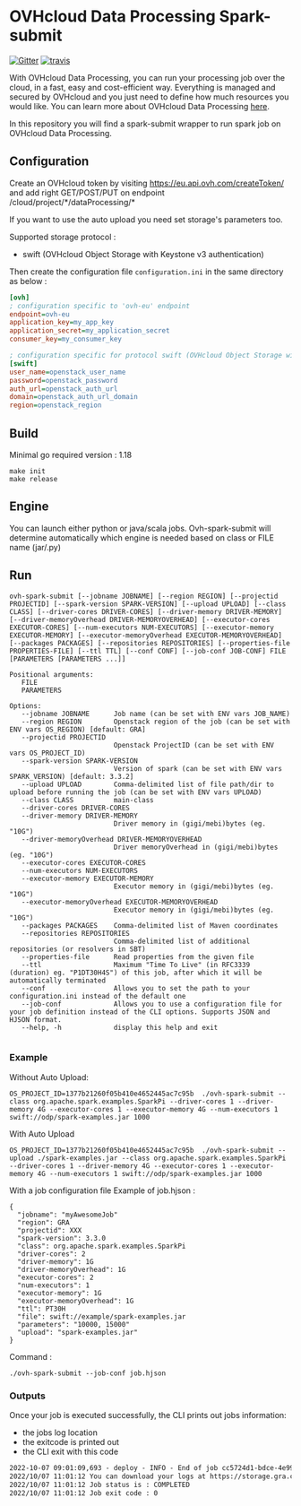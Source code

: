 # OVHcloud Data Processing Spark-submit

[![Gitter](https://img.shields.io/gitter/room/nwjs/nw.js.svg)](https://gitter.im/ovh/data-processing)
[![travis](https://travis-ci.org/ovh/data-processing-spark-submit.svg?branch=master)](https://travis-ci.org/ovh/data-processing-spark-submit)

With OVHcloud Data Processing, you can run your processing job over the cloud, in a fast, easy and cost-efficient way. 
Everything is managed and secured by OVHcloud and you just need to define how much resources you would like. 
You can learn more about OVHcloud Data Processing [here](https://docs.ovh.com/gb/en/data-processing/overview/).

In this repository you will find a spark-submit wrapper to run spark job on OVHcloud Data Processing. 

## Configuration

Create an OVHcloud token by visiting  https://eu.api.ovh.com/createToken/
and add right GET/POST/PUT on endpoint /cloud/project/\*/dataProcessing/\*

If you want to use the auto upload you need set storage's parameters too.

Supported storage protocol :
 - swift (OVHcloud Object Storage with Keystone v3 authentication)

Then create the configuration file ``configuration.ini`` in the same directory as below :

```ini
[ovh]
; configuration specific to 'ovh-eu' endpoint
endpoint=ovh-eu
application_key=my_app_key
application_secret=my_application_secret
consumer_key=my_consumer_key

; configuration specific for protocol swift (OVHcloud Object Storage with Keystone v3 authentication)
[swift]
user_name=openstack_user_name
password=openstack_password
auth_url=openstack_auth_url
domain=openstack_auth_url_domain
region=openstack_region

```

## Build

Minimal go required version : 1.18

```
make init
make release
```

## Engine

You can launch either python or java/scala jobs. Ovh-spark-submit will 
determine automatically which engine is needed based on class or FILE name (jar/.py)

## Run
```
ovh-spark-submit [--jobname JOBNAME] [--region REGION] [--projectid PROJECTID] [--spark-version SPARK-VERSION] [--upload UPLOAD] [--class CLASS] [--driver-cores DRIVER-CORES] [--driver-memory DRIVER-MEMORY] [--driver-memoryOverhead DRIVER-MEMORYOVERHEAD] [--executor-cores EXECUTOR-CORES] [--num-executors NUM-EXECUTORS] [--executor-memory EXECUTOR-MEMORY] [--executor-memoryOverhead EXECUTOR-MEMORYOVERHEAD] [--packages PACKAGES] [--repositories REPOSITORIES] [--properties-file PROPERTIES-FILE] [--ttl TTL] [--conf CONF] [--job-conf JOB-CONF] FILE [PARAMETERS [PARAMETERS ...]]
                 
Positional arguments:
   FILE
   PARAMETERS
 
Options:
   --jobname JOBNAME      Job name (can be set with ENV vars JOB_NAME)
   --region REGION        Openstack region of the job (can be set with ENV vars OS_REGION) [default: GRA]
   --projectid PROJECTID
                          Openstack ProjectID (can be set with ENV vars OS_PROJECT_ID)
   --spark-version SPARK-VERSION
                          Version of spark (can be set with ENV vars SPARK_VERSION) [default: 3.3.2]
   --upload UPLOAD        Comma-delimited list of file path/dir to upload before running the job (can be set with ENV vars UPLOAD)
   --class CLASS          main-class
   --driver-cores DRIVER-CORES
   --driver-memory DRIVER-MEMORY
                          Driver memory in (gigi/mebi)bytes (eg. "10G")
   --driver-memoryOverhead DRIVER-MEMORYOVERHEAD
                          Driver memoryOverhead in (gigi/mebi)bytes (eg. "10G")
   --executor-cores EXECUTOR-CORES
   --num-executors NUM-EXECUTORS
   --executor-memory EXECUTOR-MEMORY
                          Executor memory in (gigi/mebi)bytes (eg. "10G")
   --executor-memoryOverhead EXECUTOR-MEMORYOVERHEAD
                          Executor memory in (gigi/mebi)bytes (eg. "10G")
   --packages PACKAGES    Comma-delimited list of Maven coordinates
   --repositories REPOSITORIES
                          Comma-delimited list of additional repositories (or resolvers in SBT)
   --properties-file      Read properties from the given file
   --ttl                  Maximum "Time To Live" (in RFC3339 (duration) eg. "P1DT30H4S") of this job, after which it will be automatically terminated
   --conf                 Allows you to set the path to your configuration.ini instead of the default one
   --job-conf             Allows you to use a configuration file for your job definition instead of the CLI options. Supports JSON and HJSON format.
   --help, -h             display this help and exit
                 

```

### Example

Without Auto Upload:
```
OS_PROJECT_ID=1377b21260f05b410e4652445ac7c95b  ./ovh-spark-submit --class org.apache.spark.examples.SparkPi --driver-cores 1 --driver-memory 4G --executor-cores 1 --executor-memory 4G --num-executors 1 swift://odp/spark-examples.jar 1000
```

With Auto Upload

```
OS_PROJECT_ID=1377b21260f05b410e4652445ac7c95b  ./ovh-spark-submit --upload ./spark-examples.jar --class org.apache.spark.examples.SparkPi --driver-cores 1 --driver-memory 4G --executor-cores 1 --executor-memory 4G --num-executors 1 swift://odp/spark-examples.jar 1000
```

With a job configuration file
Example of job.hjson :
```
{
  "jobname": "myAwesomeJob"
  "region": GRA
  "projectid": XXX
  "spark-version": 3.3.0
  "class": org.apache.spark.examples.SparkPi
  "driver-cores": 2
  "driver-memory": 1G
  "driver-memoryOverhead": 1G
  "executor-cores": 2
  "num-executors": 1
  "executor-memory": 1G
  "executor-memoryOverhead": 1G
  "ttl": PT30H
  "file": swift://example/spark-examples.jar
  "parameters": "10000, 15000"
  "upload": "spark-examples.jar"
}
```

Command : 
```
./ovh-spark-submit --job-conf job.hjson
```


### Outputs

Once your job is executed successfully, the CLI prints out jobs information:

- the jobs log location
- the exitcode is printed out
- the CLI exit with this code

```txt
2022-10-07 09:01:09,693 - deploy - INFO - End of job cc5724d1-bdce-4e99-a72f-xxxx with status 0
2022/10/07 11:01:12 You can download your logs at https://storage.gra.cloud.ovh.net/v1/AUTH_4beb99ff282e4d16b215375xxxx/odp-logs?prefix=cc5724d1-bdce-4e99-a72f-xxxx
2022/10/07 11:01:12 Job status is : COMPLETED
2022/10/07 11:01:12 Job exit code : 0
```
